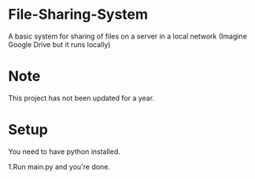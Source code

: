 # File-Sharing-System
 A basic system for sharing of files on a server in a local network (Imagine Google Drive but it runs locally)
 
# Note
 This project has not been updated for a year.

# Setup
 You need to have python installed.
 
  1.Run main.py and you're done.
